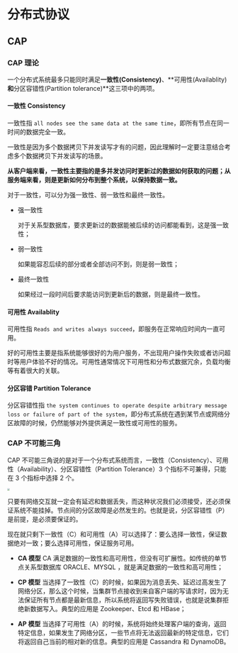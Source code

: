 # 分布式协议

## CAP

### CAP 理论

一个分布式系统最多只能同时满足**一致性(Consistency)**、**可用性(Availablity)**和**分区容错性(Partition tolerance)**这三项中的两项。

#### 一致性 Consistency

一致性指 `all nodes see the same data at the same time`，即所有节点在同一时间的数据完全一致。

一致性是因为多个数据拷贝下并发读写才有的问题，因此理解时一定要注意结合考虑多个数据拷贝下并发读写的场景。

**从客户端来看，一致性主要指的是多并发访问时更新过的数据如何获取的问题；从服务端来看，则是更新如何分布到整个系统，以保持数据一致。**

对于一致性，可以分为强一致性、弱一致性和最终一致性。

- 强一致性

  对于关系型数据库，要求更新过的数据能被后续的访问都能看到，这是强一致性；

- 弱一致性

  如果能容忍后续的部分或者全部访问不到，则是弱一致性；

- 最终一致性

  如果经过一段时间后要求能访问到更新后的数据，则是最终一致性。

#### 可用性 Availablity

可用性指 `Reads and writes always succeed`，即服务在正常响应时间内一直可用。

好的可用性主要是指系统能够很好的为用户服务，不出现用户操作失败或者访问超时等用户体验不好的情况。可用性通常情况下可用性和分布式数据冗余，负载均衡等有着很大的关联。

#### 分区容错 Partition Tolerance

分区容错性指 `the system continues to operate despite arbitrary message loss or failure of part of the system`，即分布式系统在遇到某节点或网络分区故障的时候，仍然能够对外提供满足一致性或可用性的服务。



### CAP 不可能三角

CAP 不可能三角说的是对于一个分布式系统而言，一致性（Consistency）、可用性（Availability）、分区容错性（Partition Tolerance）3 个指标不可兼得，只能在 3 个指标中选择 2 个。

<img src="https://tva1.sinaimg.cn/large/0082zybpgy1gbul0hycu2j30vq0pbn2j.jpg" style="zoom: 33%;" />

只要有网络交互就一定会有延迟和数据丢失，而这种状况我们必须接受，还必须保证系统不能挂掉。节点间的分区故障是必然发生的。也就是说，分区容错性（P）是前提，是必须要保证的。

现在就只剩下一致性（C）和可用性（A）可以选择了：要么选择一致性，保证数据绝对一致；要么选择可用性，保证服务可用。

- **CA 模型** CA 满足数据的一致性和高可用性，但没有可扩展性。如传统的单节点关系型数据库 ORACLE、MYSQL ，就是满足数据的一致性和高可用性；

- **CP 模型** 当选择了一致性（C）的时候，如果因为消息丢失、延迟过高发生了网络分区，那么这个时候，当集群节点接收到来自客户端的写请求时，因为无法保证所有节点都是最新信息，所以系统将返回写失败错误，也就是说集群拒绝新数据写入。典型的应用是 Zookeeper、Etcd 和 HBase；
- **AP 模型** 当选择了可用性（A）的时候，系统将始终处理客户端的查询，返回特定信息，如果发生了网络分区，一些节点将无法返回最新的特定信息，它们将返回自己当前的相对新的信息。典型的应用是 Cassandra 和 DynamoDB。



